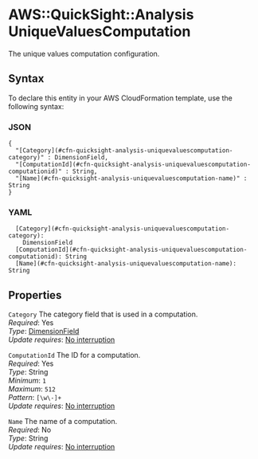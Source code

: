 # AWS::QuickSight::Analysis UniqueValuesComputation<a name="aws-properties-quicksight-analysis-uniquevaluescomputation"></a>

The unique values computation configuration\.

## Syntax<a name="aws-properties-quicksight-analysis-uniquevaluescomputation-syntax"></a>

To declare this entity in your AWS CloudFormation template, use the following syntax:

### JSON<a name="aws-properties-quicksight-analysis-uniquevaluescomputation-syntax.json"></a>

```
{
  "[Category](#cfn-quicksight-analysis-uniquevaluescomputation-category)" : DimensionField,
  "[ComputationId](#cfn-quicksight-analysis-uniquevaluescomputation-computationid)" : String,
  "[Name](#cfn-quicksight-analysis-uniquevaluescomputation-name)" : String
}
```

### YAML<a name="aws-properties-quicksight-analysis-uniquevaluescomputation-syntax.yaml"></a>

```
  [Category](#cfn-quicksight-analysis-uniquevaluescomputation-category):
    DimensionField
  [ComputationId](#cfn-quicksight-analysis-uniquevaluescomputation-computationid): String
  [Name](#cfn-quicksight-analysis-uniquevaluescomputation-name): String
```

## Properties<a name="aws-properties-quicksight-analysis-uniquevaluescomputation-properties"></a>

`Category` <a name="cfn-quicksight-analysis-uniquevaluescomputation-category"></a>
The category field that is used in a computation\.  
_Required_: Yes  
_Type_: [DimensionField](aws-properties-quicksight-analysis-dimensionfield.md)  
_Update requires_: [No interruption](https://docs.aws.amazon.com/AWSCloudFormation/latest/UserGuide/using-cfn-updating-stacks-update-behaviors.html#update-no-interrupt)

`ComputationId` <a name="cfn-quicksight-analysis-uniquevaluescomputation-computationid"></a>
The ID for a computation\.  
_Required_: Yes  
_Type_: String  
_Minimum_: `1`  
_Maximum_: `512`  
_Pattern_: `[\w\-]+`  
_Update requires_: [No interruption](https://docs.aws.amazon.com/AWSCloudFormation/latest/UserGuide/using-cfn-updating-stacks-update-behaviors.html#update-no-interrupt)

`Name` <a name="cfn-quicksight-analysis-uniquevaluescomputation-name"></a>
The name of a computation\.  
_Required_: No  
_Type_: String  
_Update requires_: [No interruption](https://docs.aws.amazon.com/AWSCloudFormation/latest/UserGuide/using-cfn-updating-stacks-update-behaviors.html#update-no-interrupt)

